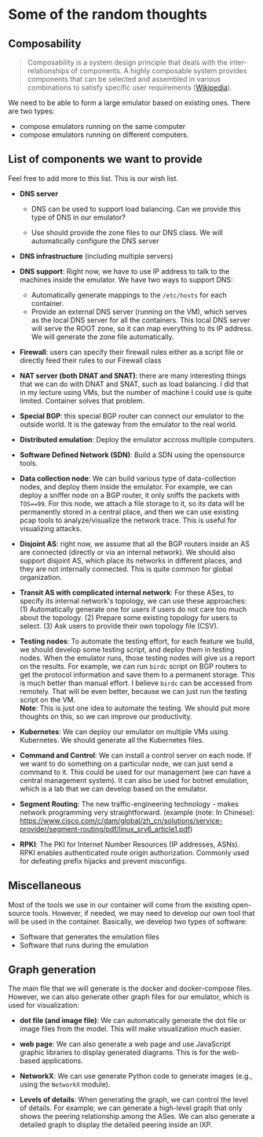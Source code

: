
# Some of the random thoughts

## Composability 

>Composability is a system design principle that deals with the inter-relationships of components. A highly composable system provides components that can be selected and assembled in various combinations to satisfy specific user requirements ([Wikipedia](https://en.wikipedia.org/wiki/Composability)).


We need to be able to form a large emulator based on existing ones. There are two types:
- compose emulators running on the same computer
- compose emulators running on different computers.

## List of components we want to provide

Feel free to add more to this list. This is our wish list. 

- **DNS server** 
  - DNS can be used to support load balancing. Can we provide this type of DNS in our emulator?

  - Use should provide the zone files to our DNS class. We will automatically configure the DNS server

- **DNS infrastructure** (including multiple servers)

- **DNS support**: Right now, we have to use IP address to talk to the machines inside the emulator. We have two ways to support DNS:

  - Automatically generate mappings to the ```/etc/hosts``` for each container.
  - Provide an external DNS server (running on the VM), which serves as the local DNS server for all the containers. This local DNS server will serve the ROOT zone, so it can map everything to its IP address. We will generate the zone file automatically. 

- **Firewall**: users can specify their firewall rules either as a script file or directly feed their rules to our Firewall class

- **NAT server (both DNAT and SNAT)**: there are many interesting things that we can do with DNAT and SNAT, such as load balancing. I did that in my lecture using VMs, but the number of machine I could use is quite limited. Container solves that problem.

- **Special BGP**: this special BGP router can connect our emulator to the outside world. It is the gateway from the emulator to the real world. 

- **Distributed emulation**: Deploy the emulator accross multiple computers. 

- **Software Defined Network (SDN)**: Build a SDN using the opensource tools.

- **Data collection node**: We can build various type of data-collection nodes, and deploy them inside the emulator. For example, we can deploy a sniffer node on a BGP router, it only sniffs the packets with ```TOS==99```. For this node, we attach a file storage to it, so its data will be permanently stored in a central place, and then we can use existing pcap tools to analyze/visualize the network trace.  This is useful for visualizing attacks.  

- **Disjoint AS**: right now, we assume that all the BGP routers inside an AS are connected (directly or via an internal network). We should also support disjoint AS, which place its networks in different places, and they are not internally connected. This is quite common for global organization. 

- **Transit AS with complicated internal network**: For these ASes, to specify its internal network's topology, we can use these approaches: (1) Automatically generate one for users if users do not care too much about the topology. (2) Prepare some existing topology for users to select. (3) Ask users to provide their own topology file (CSV).

- **Testing nodes**: To automate the testing effort, for each feature we build, we should develop some testing script, and deploy them in testing nodes. When the emulator runs, those testing nodes will give us a report on the results.  For example, we can run ```birdc``` script on BGP routers to get the protocol information and save them to a permanent storage. 
This is much better than manual effort. I believe ```birdc``` can be accessed from remotely. That will be even better, because we can just run the testing script on the VM.<br> 
**Note**: This is just one idea to automate the testing. We should put more thoughts on this, so we can improve our productivity. 

- **Kubernetes**: We can deploy our emulator on multiple VMs using Kubernetes. We should generate all the Kubernetes files. 

- **Command and Control**: We can install a control server on each node. If we want to do something on a particular node, we can just send a command to it. This could be used for our management (we can have a central management system). It can also be used for botnet emulation, which is a lab that we can develop based on the emulator. 

- **Segment Routing**: The new traffic-engineering technology - makes network programming very straightforward. (example (note: In Chinese): https://www.cisco.com/c/dam/global/zh_cn/solutions/service-provider/segment-routing/pdf/linux_srv6_article1.pdf) 

- **RPKI**: The PKI for Internet Number Resources (IP addresses, ASNs). RPKI enables authenticated route origin authorization. Commonly used for defeating prefix hijacks and prevent misconfigs.

## Miscellaneous

Most of the tools we use in our container will come from the existing open-source tools. However, if needed, we may need to develop our own tool that will be used in the container.  Basically, we develop two types of software:

- Software that generates the emulation files
- Software that runs during the emulation

## Graph generation

The main file that we will generate is the docker and docker-compose files. However, we can also generate other graph files for our emulator, which is used for visualization:

- **dot file (and image file)**: We can automatically generate the dot file or image files from the model. This will make visualization much easier. 

- **web page**: We can also generate a web page and use JavaScript graphic libraries to display generated diagrams. This is for the web-based applications.

- **NetworkX**: We can use generate Python code to generate images (e.g., using the ```NetworkX``` module).

- **Levels of details**: When generating the graph, we can control the level of details. For example, we can generate a high-level graph that only shows the peering relationship among the ASes. We can also generate a detailed graph to display the detailed peering inside an IXP. 
